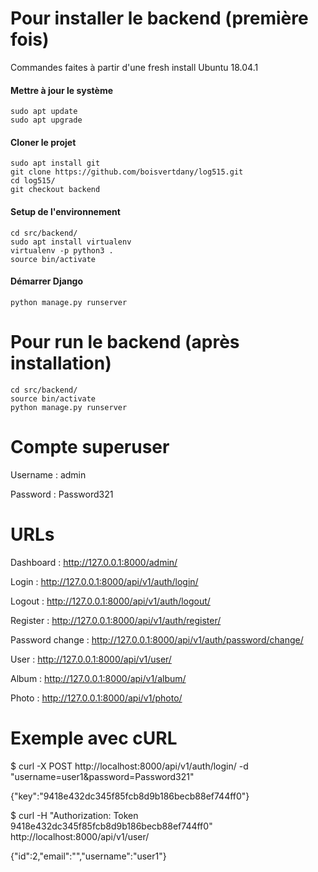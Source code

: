 # Pour installer le backend (première fois)
Commandes faites à partir d'une fresh install Ubuntu 18.04.1

#### Mettre à jour le système
    sudo apt update
    sudo apt upgrade
    
#### Cloner le projet
    sudo apt install git
    git clone https://github.com/boisvertdany/log515.git
    cd log515/
    git checkout backend
    
#### Setup de l'environnement
    cd src/backend/
    sudo apt install virtualenv
    virtualenv -p python3 .
    source bin/activate
    
#### Démarrer Django
    python manage.py runserver

# Pour run le backend (après installation)
    cd src/backend/
    source bin/activate
    python manage.py runserver

# Compte superuser
Username : admin

Password : Password321

# URLs
Dashboard : http://127.0.0.1:8000/admin/

Login : http://127.0.0.1:8000/api/v1/auth/login/

Logout : http://127.0.0.1:8000/api/v1/auth/logout/

Register : http://127.0.0.1:8000/api/v1/auth/register/

Password change : http://127.0.0.1:8000/api/v1/auth/password/change/

User : http://127.0.0.1:8000/api/v1/user/

Album : http://127.0.0.1:8000/api/v1/album/

Photo : http://127.0.0.1:8000/api/v1/photo/

# Exemple avec cURL
$ curl -X POST http://localhost:8000/api/v1/auth/login/ -d "username=user1&password=Password321"

{"key":"9418e432dc345f85fcb8d9b186becb88ef744ff0"}

$ curl -H "Authorization: Token 9418e432dc345f85fcb8d9b186becb88ef744ff0" http://localhost:8000/api/v1/user/

{"id":2,"email":"","username":"user1"}

